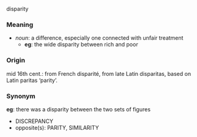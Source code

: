 disparity
### Meaning
+ _noun_: a difference, especially one connected with unfair treatment
	+ __eg__: the wide disparity between rich and poor

### Origin

mid 16th cent.: from French disparité, from late Latin disparitas, based on Latin paritas ‘parity’.

### Synonym

__eg__: there was a disparity between the two sets of figures

+ DISCREPANCY
+ opposite(s): PARITY, SIMILARITY


